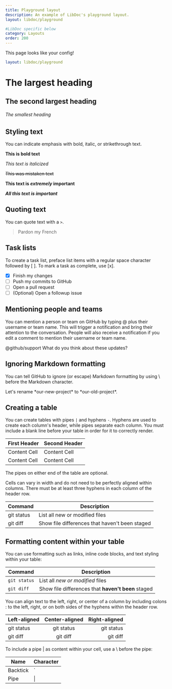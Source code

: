 ```yaml
---
title: Playground layout
description: An example of LibDoc's playground layout.
layout: libdoc/playground

#LibDoc specific below
category: Layouts
order: 200
---
```

This page looks like your config!

```yaml
layout: libdoc/playground
```

# The largest heading
## The second largest heading
###### The smallest heading

## Styling text

You can indicate emphasis with bold, italic, or strikethrough text.

**This is bold text**

*This text is italicized*

~~This was mistaken text~~

**This text is _extremely_ important**

***All this text is important***

## Quoting text

You can quote text with a `>`.

> Pardon my French

## Task lists

To create a task list, preface list items with a regular space character followed by [ ]. To mark a task as complete, use [x].

- [x] Finish my changes
- [ ] Push my commits to GitHub
- [ ] Open a pull request
- [ ] \(Optional) Open a followup issue

## Mentioning people and teams

You can mention a person or team on GitHub by typing @ plus their username or team name. This will trigger a notification and bring their attention to the conversation. People will also receive a notification if you edit a comment to mention their username or team name.

@github/support What do you think about these updates?

## Ignoring Markdown formatting

You can tell GitHub to ignore (or escape) Markdown formatting by using \ before the Markdown character.

Let's rename \*our-new-project\* to \*our-old-project\*.

## Creating a table

You can create tables with pipes `|` and hyphens `-`. Hyphens are used to create each column's header, while pipes separate each column. You must include a blank line before your table in order for it to correctly render.


| First Header  | Second Header |
| ------------- | ------------- |
| Content Cell  | Content Cell  |
| Content Cell  | Content Cell  |

The pipes on either end of the table are optional.

Cells can vary in width and do not need to be perfectly aligned within columns. There must be at least three hyphens in each column of the header row.

| Command | Description |
| --- | --- |
| git status | List all new or modified files |
| git diff | Show file differences that haven't been staged |

## Formatting content within your table

You can use formatting such as links, inline code blocks, and text styling within your table:

| Command | Description |
| --- | --- |
| `git status` | List all *new or modified* files |
| `git diff` | Show file differences that **haven't been** staged |

You can align text to the left, right, or center of a column by including colons : to the left, right, or on both sides of the hyphens within the header row.

| Left-aligned | Center-aligned | Right-aligned |
| :---         |     :---:      |          ---: |
| git status   | git status     | git status    |
| git diff     | git diff       | git diff      |

To include a pipe | as content within your cell, use a \ before the pipe:

| Name     | Character |
| ---      | ---       |
| Backtick | `         |
| Pipe     | \|        |
